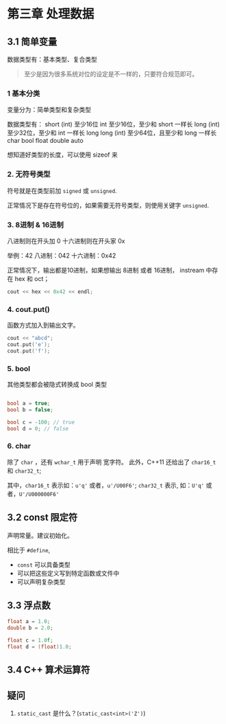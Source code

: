 # 第三章 处理数据

## 3.1 简单变量
数据类型有：基本类型、复合类型

> 至少是因为很多系统对位的设定是不一样的，只要符合规范即可。

### 1 基本分类
变量分为：简单类型和复杂类型

数据类型有：
short (int) 至少16位
int         至少16位，至少和 short 一样长
long (int)  至少32位，至少和 int 一样长
long long (int) 至少64位，且至少和 long 一样长
char
bool
float
double
auto

想知道好类型的长度，可以使用 sizeof 来

### 2. 无符号类型
符号就是在类型前加 `signed` 或 `unsigned`.

正常情况下是存在符号位的，如果需要无符号类型，则使用关键字 `unsigned`.

### 3. 8进制 & 16进制
八进制则在开头加 0
十六进制则在开头家 0x

举例：42
八进制：042
十六进制：0x42

正常情况下，输出都是10进制，如果想输出 8进制 或者 16进制， instream 中存在 hex 和 oct；
```c
cout << hex << 0x42 << endl;
```

### 4. cout.put()
函数方式加入到输出文字。

```c++
cout << "abcd";
cout.put('e');
cout.put('f');
```

### 5. bool

其他类型都会被隐式转换成 bool 类型

```c++

bool a = true;
bool b = false;

bool c = -100; // true
bool d = 0; // false

```

### 6. char
除了 `char` ，还有 `wchar_t` 用于声明 宽字符。
此外，C++11 还给出了 `char16_t` 和 `char32_t`;

其中，`char16_t` 表示如：`u'q'` 或者，`u'/U00F6'`;
`char32_t` 表示, 如：`U'q'` 或者，`U'/U000000F6'`

## 3.2 const 限定符
声明常量。建议初始化。

相比于 `#define`, 
- `const` 可以具备类型
- 可以把这些定义写到特定函数或文件中
- 可以声明复杂类型

## 3.3 浮点数
```c++
float a = 1.0;
double b = 2.0;

float c = 1.0f;
float d = (float)1.0;
```

## 3.4 C++ 算术运算符


## 疑问

1. `static_cast` 是什么？(`static_cast<int>('Z')`)
